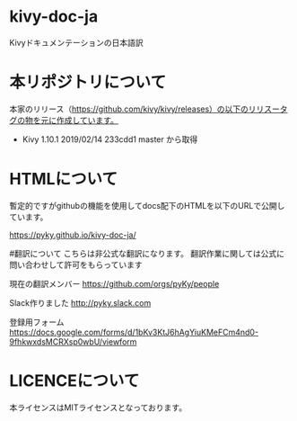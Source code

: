 # kivy-doc-ja
Kivyドキュメンテーションの日本語訳

# 本リポジトリについて
本家のリリース（https://github.com/kivy/kivy/releases）の以下のリリスータグの物を元に作成しています。

+ Kivy 1.10.1 2019/02/14 233cdd1  master から取得　


# HTMLについて
暫定的ですがgithubの機能を使用してdocs配下のHTMLを以下のURLで公開しています。


https://pyky.github.io/kivy-doc-ja/



#翻訳について
こちらは非公式な翻訳になります。
翻訳作業に関しては公式に問い合わせして許可をもらっています



現在の翻訳メンバー
https://github.com/orgs/pyKy/people


Slack作りました
http://pyky.slack.com

登録用フォーム
https://docs.google.com/forms/d/1bKv3KtJ6hAgYiuKMeFCm4nd0-9fhkwxdsMCRXsp0wbU/viewform

# LICENCEについて

本ライセンスはMITライセンスとなっております。
